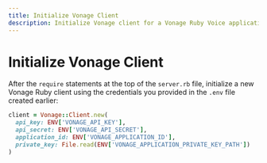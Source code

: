 ```yaml
---
title: Initialize Vonage Client
description: Initialize Vonage client for a Vonage Ruby Voice application to stream audio
---
```


# Initialize Vonage Client

After the `require` statements at the top of the `server.rb` file, initialize a new Vonage Ruby client using the credentials you provided in the `.env` file created earlier:

```ruby
client = Vonage::Client.new(
  api_key: ENV['VONAGE_API_KEY'],
  api_secret: ENV['VONAGE_API_SECRET'],
  application_id: ENV['VONAGE_APPLICATION_ID'],
  private_key: File.read(ENV['VONAGE_APPLICATION_PRIVATE_KEY_PATH'])
)
```